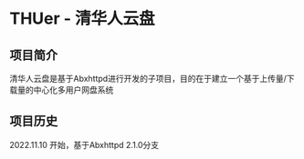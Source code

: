 # THUer - 清华人云盘



## 项目简介

清华人云盘是基于Abxhttpd进行开发的子项目，目的在于建立一个基于上传量/下载量的中心化多用户网盘系统



## 项目历史

2022.11.10 开始，基于Abxhttpd 2.1.0分支


